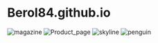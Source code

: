 # Berol84.github.io
![magazine](https://github.com/Berol84/Berol84.github.io/assets/170518525/397478d5-31b3-4d1e-908d-feccad5bfe1d)
![Product_page](https://github.com/Berol84/Berol84.github.io/assets/170518525/181f0cf1-a3ee-4489-8187-b9774b346e08)
![skyline](https://github.com/Berol84/Berol84.github.io/assets/170518525/98af29c7-4129-47e0-bf5a-724ca27e0da0)
![penguin](https://github.com/Berol84/Berol84.github.io/assets/170518525/57eddc4d-2f6c-4ad3-8d24-5dc7366ff242)


